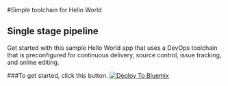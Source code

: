 #Simple toolchain for Hello World
## Single stage pipeline

Get started with this sample Hello World app that uses a DevOps toolchain that is preconfigured for continuous delivery, source control,  issue tracking, and online editing. 

###To get started, click this button.
[![Deploy To Bluemix](https://bluemix.net/deploy/button.png)](https://daily-console.stage1.ng.bluemix.net/develop/setup/deploy/?repository=https%3A//github.com/HadarH/otc-onlinestore-standard-2-stages)
